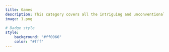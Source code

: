 ```yaml
---
title: Games
description: This category covers all the intriguing and unconventional games that catch my attention. I won't be discussing every AAA title or mainstream game, but rather those that truly spark my interest and that I’d love to play again in the future.
image: 1.png

# Badge style
style:
    background: "#ff0066"
    color: "#fff"
---
```

